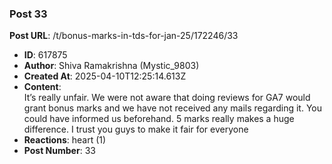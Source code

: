 ### Post 33
**Post URL**: /t/bonus-marks-in-tds-for-jan-25/172246/33
- **ID**: 617875
- **Author**: Shiva Ramakrishna (Mystic_9803)
- **Created At**: 2025-04-10T12:25:14.613Z
- **Content**:  
  It’s really unfair. We were not aware that doing reviews for GA7 would grant bonus marks and we have not received any mails regarding it.
You could have informed us beforehand. 5 marks really makes a huge difference. I trust you guys to make it fair for everyone
- **Reactions**: heart (1)
- **Post Number**: 33

